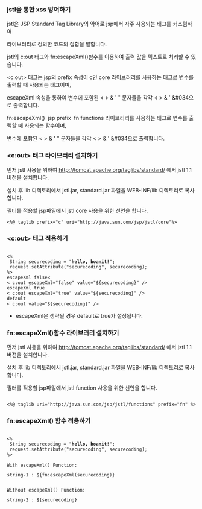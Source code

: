 ### jstl을 통한 xss 방어하기

jstl은 JSP Standard Tag Library의 약어로 jsp에서 자주 사용되는 태그를 커스텀하여 

라이브러리로 정의한 코드의 집합을 말합니다. 

jstl의 c:out 태그와 fn:escapeXml()함수를 이용하여 출력 값을 텍스트로 처리할 수 있습니다.

<c:out> 태그는 jsp의 prefix 속성이 c인 core 라이브러리를 사용하는 태그로 변수를 출력할 때 사용되는 태그이며,

escapeXml 속성을 통하여 변수에 포함된 < > & ' " 문자들을 각각 &lt; &gt; &amp; &#039; &#034으로 출력합니다.

fn:escapeXml()  jsp prefix  fn functions 라이브러리를 사용하는 태그로 변수를 출력할 때 사용되는 함수이며,

변수에 포함된 < > & ' " 문자들을 각각 &lt; &gt; &amp; &#039; &#034으로 출력합니다.

### <c:out> 태그 라이브러리 설치하기

먼저  jstl 사용을 위하여 http://tomcat.apache.org/taglibs/standard/ 에서 jstl 1.1 버전을 설치합니다.

설치 후 lib 디렉토리에서 jstl.jar, standard.jar 파일을 WEB-INF/lib 디렉토리로 복사합니다.

필터를 적용할 jsp파일에서 jstl core 사용을 위한 선언을 합니다.

<pre><code><%@ taglib prefix="c" uri="http://java.sun.com/jsp/jstl/core"%>
</code></pre>

### <c:out> 태그 적용하기
<pre><code>
<%
 String securecoding = "<b>hello, boanit!</b>";
 request.setAttribute("securecoding", securecoding);
%>
escapeXml false<
< c:out escapeXml="false" value="${securecoding}" />
escapeXml true
< c:out escapeXml="true" value="${securecoding}" />
default
< c:out value="${securecoding}" />
</code></pre>
* escapeXml은 생략될 경우 default로 true가 설정됩니다.


### fn:escapeXml()함수 라이브러리 설치하기

먼저  jstl 사용을 위하여 http://tomcat.apache.org/taglibs/standard/ 에서 jstl 1.1 버전을 설치합니다.

설치 후 lib 디렉토리에서 jstl.jar, standard.jar 파일을 WEB-INF/lib 디렉토리로 복사합니다.

필터를 적용할 jsp파일에서 jstl function 사용을 위한 선언을 합니다.
<pre><code>
<%@ taglib uri="http://java.sun.com/jsp/jstl/functions" prefix="fn" %>
</code></pre>

### fn:escapeXml() 함수 적용하기
<pre><code>
<%
 String securecoding = "<b>hello, boanit!</b>";
 request.setAttribute("securecoding", securecoding);
%>

With escapeXml() Function:
<p>string-1 : ${fn:escapeXml(securecoding)}</p>  
Without escapeXml() Function:
<p>string-2 : ${securecoding}</p>
</code></pre>
